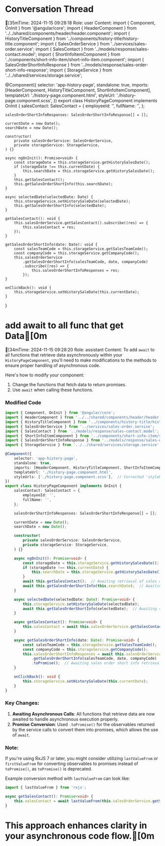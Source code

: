 # Conversation Thread

[35mTime: 2024-11-15 09:28:18
Role: user
Content: import { Component, OnInit } from '@angular/core';
import { HeaderComponent } from '../../shared/components/header/header.component';
import { HistoryTitleComponent } from '../components/history-title/history-title.component';
import { SalesOrderService } from '../services/sales-order.service';
import { SalesContact } from '../models/response/sales-contact.model';
import { ShortInfoItemComponent } from '../components/short-info-item/short-info-item.component';
import { SalesOrderShortInfoResponse } from '../models/response/sales-order-short-info-response';
import { StorageService } from '../../shared/services/storage.service';

@Component({
    selector: 'app-history-page',
    standalone: true,
    imports: [HeaderComponent, HistoryTitleComponent, ShortInfoItemComponent],
    templateUrl: './history-page.component.html',
    styleUrl: './history-page.component.scss',
})
export class HistoryPageComponent implements OnInit {
    salesContact: SalesContact = {
        employeeId: '',
        fullName: '',
    };

    salesOrderShortInfoResponses: SalesOrderShortInfoResponse[] = [];

    currentDate = new Date();
    searchDate = new Date();

    constructor(
        private salesOrderService: SalesOrderService,
        private storageService: StorageService,
    ) {}

    async ngOnInit(): Promise<void> {
        const storageDate = this.storageService.getHistorySalesDate();
        if (storageDate !== this.currentDate) {
            this.searchDate = this.storageService.getHistorySalesDate();
        }
        this.getSalesContact();
        this.getSalesOrderShortInfo(this.searchDate);
    }

    async selectedDate(selectedDate: Date) {
        this.storageService.setHistorySaleDate(selectedDate);
        this.getSalesOrderShortInfo(selectedDate);
    }

    getSalesContact(): void {
        this.salesOrderService.getSalesContact().subscribe((res) => {
            this.salesContact = res;
        });
    }

    getSalesOrderShortInfo(date: Date): void {
        const salesTeamCode = this.storageService.getSalesTeamCode();
        const companyCode = this.storageService.getCompanyCode();
        this.salesOrderService
            .getSalesOrderShortInfo(salesTeamCode, date, companyCode)
            .subscribe((res) => {
                this.salesOrderShortInfoResponses = res;
            });
    }

    onClickBack(): void {
        this.storageService.setHistorySaleDate(this.currentDate);
    }
}


add await to all func that get Data[0m
==================================================
[34mTime: 2024-11-15 09:28:20
Role: assistant
Content: To add `await` to all functions that retrieve data asynchronously within your `HistoryPageComponent`, you'll need to make modifications to the methods to ensure proper handling of asynchronous code. 

Here's how to modify your component:

1. Change the functions that fetch data to return promises.
2. Use `await` when calling these functions. 

### Modified Code

```typescript
import { Component, OnInit } from '@angular/core';
import { HeaderComponent } from '../../shared/components/header/header.component';
import { HistoryTitleComponent } from '../components/history-title/history-title.component';
import { SalesOrderService } from '../services/sales-order.service';
import { SalesContact } from '../models/response/sales-contact.model';
import { ShortInfoItemComponent } from '../components/short-info-item/short-info-item.component';
import { SalesOrderShortInfoResponse } from '../models/response/sales-order-short-info-response';
import { StorageService } from '../../shared/services/storage.service';

@Component({
    selector: 'app-history-page',
    standalone: true,
    imports: [HeaderComponent, HistoryTitleComponent, ShortInfoItemComponent],
    templateUrl: './history-page.component.html',
    styleUrls: ['./history-page.component.scss'],  // Corrected 'styleUrl' to 'styleUrls'
})
export class HistoryPageComponent implements OnInit {
    salesContact: SalesContact = {
        employeeId: '',
        fullName: '',
    };

    salesOrderShortInfoResponses: SalesOrderShortInfoResponse[] = [];

    currentDate = new Date();
    searchDate = new Date();

    constructor(
        private salesOrderService: SalesOrderService,
        private storageService: StorageService,
    ) {}

    async ngOnInit(): Promise<void> {
        const storageDate = this.storageService.getHistorySalesDate();
        if (storageDate !== this.currentDate) {
            this.searchDate = this.storageService.getHistorySalesDate();
        }
        await this.getSalesContact();  // Awaiting retrieval of sales contact
        await this.getSalesOrderShortInfo(this.searchDate);  // Awaiting retrieval of sales order short info
    }

    async selectedDate(selectedDate: Date): Promise<void> {
        this.storageService.setHistorySaleDate(selectedDate);
        await this.getSalesOrderShortInfo(selectedDate);  // Awaiting retrieval of sales order short info
    }

    async getSalesContact(): Promise<void> {
        this.salesContact = await this.salesOrderService.getSalesContact().toPromise();  // Awaiting sales contact retrieval
    }

    async getSalesOrderShortInfo(date: Date): Promise<void> {
        const salesTeamCode = this.storageService.getSalesTeamCode();
        const companyCode = this.storageService.getCompanyCode();
        this.salesOrderShortInfoResponses = await this.salesOrderService
            .getSalesOrderShortInfo(salesTeamCode, date, companyCode)
            .toPromise();  // Awaiting sales order short info retrieval
    }

    onClickBack(): void {
        this.storageService.setHistorySaleDate(this.currentDate);
    }
}
```

### Key Changes:
1. **Awaiting Asynchronous Calls**: All functions that retrieve data are now awaited to handle asynchronous execution properly.
2. **Promise Conversion**: Used `.toPromise()` for the observables returned by the service calls to convert them into promises, which allows the use of `await`.

### Note:
If you're using RxJS 7 or later, you might consider utilizing `lastValueFrom` or `firstValueFrom` for converting observables to promises instead of `toPromise()`, as `toPromise()` is deprecated. 

Example conversion method with `lastValueFrom` can look like:

```typescript
import { lastValueFrom } from 'rxjs';

async getSalesContact(): Promise<void> {
    this.salesContact = await lastValueFrom(this.salesOrderService.getSalesContact());  // Awaiting sales contact retrieval
}
```

This approach enhances clarity in your asynchronous code flow.[0m
==================================================
